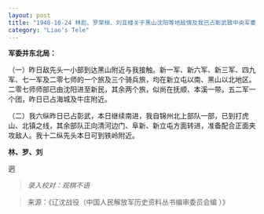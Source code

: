 ```yaml
---
layout: post
title: "1948-10-24 林彪、罗荣桓、刘亚楼关于黑山沈阳等地敌情及我已占彰武致中央军委等电"
category: "Liao's Tele"
---
```

**军委并东北局：**

（一）昨日敌先头一小部到达黑山附近与我接触。新一军、新六军、新三军、四九军、七一军及二零七师的一个旅及三个骑兵旅，均在新立屯以南、黑山以北地区。二零七师师部已由沈阳进至新民，其余两个旅，似尚在抚顺、本溪一带。五二军一个团，昨日已占海城及牛庄附近。

（二）我六纵昨日已占彰武，本日继续南进，我自锦州北上部队一部，已到打虎山、北镇之线，其余部队正向清河边门、阜新、新立屯方面转进，准备配合正面夹攻敌人。我十二纵先头本日可到铁岭附近。

**林、罗、刘**

迥




> *录入校对：观棋不语*

> 来源：《辽沈战役（中国人民解放军历史资料丛书编审委员会编 ）》
